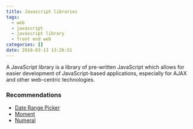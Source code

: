 ```yaml
---
title: Javascript libraries
tags:
  - web
  - javascript
  - javascript library
  - front end web
categories: []
date: 2018-03-13 13:26:51
---
```



A JavaScript library is a library of pre-written JavaScript which allows for easier development of JavaScript-based applications, especially for AJAX and other web-centric technologies.
### Recommendations
* [Date Range Picker](http://www.daterangepicker.com/)
* [Moment](https://momentjs.com/)
* [Numeral](http://numeraljs.com/)
